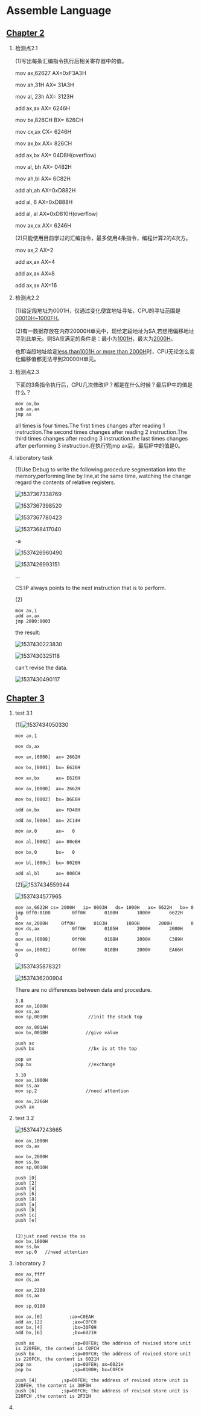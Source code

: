 # Assemble Language

## [Chapter 2]()

1. 检测点2.1

   (1)写出每条汇编指令执行后相关寄存器中的值。

   mov  ax,62627		AX=0xF3A3H

   mov  ah,31H			AX=    31A3H

   mov  al, 23h			AX=    3123H

   add   ax,ax			AX=    6246H

   mov  bx,826CH		BX=	   826CH

   mov  cx,ax			CX=    6246H

   mov  ax,bx			AX=    826CH

   add   ax,bx			AX=    04D8H(overflow)

   mov  al, bh			AX=	   0482H

   mov  ah,bl			AX=     6C82H

   add   ah,ah			AX=0xD882H

   add	  al, 6 			AX=0xD888H

   add   al, al   			AX=0xD810H(overflow)

   mov  ax,cx			AX=     6246H

   (2)只能使用目前学过的汇编指令，最多使用4条指令，编程计算2的4次方。

   mov ax,2			AX=2

   add ax,ax			AX=4

   add ax,ax			AX=8

   add ax,ax			AX=16

2. 检测点2.2

   (1)给定段地址为0001H，仅通过变化便宜地址寻址，CPU的寻址范围是<u>00010H~1000FH</u>。

   (2)有一数据存放在内存20000H单元中，现给定段地址为SA,若想用偏移地址寻到此单元。则SA应满足的条件是：最小为<u>1001H</u>，最大为<u>2000H</u>。

   也即当段地址给定<u>less than1001H or more than 2000H</u>时，CPU无论怎么变化偏移值都无法寻到20000H单元。

3. 检测点2.3

   下面的3条指令执行后，CPU几次修改IP？都是在什么时候？最后IP中的值是什么？

   ```assembly
   mov ax,bx
   sub ax,ax
   jmp ax
   ```

   all times is four times.The first times changes after reading 1 instruction.The second times changes after reading 2 instruction.The third times changes after reading 3 instruction.the last times changes after performing 3 instruction.在执行完jmp ax后。最后IP中的值是0。

4. laboratory task

   (1)Use Debug to write the following procedure segmentation into the memory,performing line by line,at the same time, watching the change regard the contents of relative registers.

   ![1537367338769](C:\Users\HuJie-pc\AppData\Roaming\Typora\typora-user-images\1537367338769.png)

   ![1537367398520](C:\Users\HuJie-pc\AppData\Roaming\Typora\typora-user-images\1537367398520.png)

   ![1537367780423](C:\Users\HuJie-pc\AppData\Roaming\Typora\typora-user-images\1537367780423.png)

   ![1537368417040](C:\Users\HuJie-pc\AppData\Roaming\Typora\typora-user-images\1537368417040.png)

    -a

   ![1537426960490](C:\Users\HuJie-pc\AppData\Roaming\Typora\typora-user-images\1537426960490.png)

   ![1537426993151](C:\Users\HuJie-pc\AppData\Roaming\Typora\typora-user-images\1537426993151.png)

   ...

   CS:IP always points to the next instruction that is to perform.

   (2)

   ```assembly
   mov ax,1
   add ax,ax
   jmp 2000:0003
   ```

   the result:

   ![1537430223830](C:\Users\HuJie-pc\AppData\Roaming\Typora\typora-user-images\1537430223830.png)

   ![1537430325118](C:\Users\HuJie-pc\AppData\Roaming\Typora\typora-user-images\1537430325118.png)

   can't revise the data.

   ![1537430490117](C:\Users\HuJie-pc\AppData\Roaming\Typora\typora-user-images\1537430490117.png)


## [Chapter 3]()





1. test 3.1

   (1)![1537434050330](C:\Users\HuJie-pc\AppData\Roaming\Typora\typora-user-images\1537434050330.png)

   ```assembly
   mov ax,1
   
   mov ds,ax
   
   mov ax,[0000]  ax= 2662H 
   
   mov bx,[0001]  bx= E626H 
   
   mov ax,bx      ax= E626H 
   
   mov ax,[0000]  ax= 2662H 
   
   mov bx,[0002]  bx= D6E6H 
   
   add ax,bx      ax= FD48H 
   
   add ax,[0004]  ax= 2C14H 
   
   mov ax,0       ax=   0   
   
   mov al,[0002]  ax= 00e6H 
   
   mov bx,0       bx=   0   
   
   mov bl,[000c]  bx= 0026H 
   
   add al,bl      ax= 000CH 
   ```

   (2)![1537434559944](C:\Users\HuJie-pc\AppData\Roaming\Typora\typora-user-images\1537434559944.png)

   ![1537434577965](C:\Users\HuJie-pc\AppData\Roaming\Typora\typora-user-images\1537434577965.png)

   ```assembly
   mov ax,6622H	cs= 2000H   ip= 0003H   ds= 1000H   ax= 6622H 	bx= 0
   jmp 0ff0:0100    	0ff0H		0100H  		1000H		6622H		0	
   mov ax,2000H		0ff0H		0103H		1000H		2000H		0
   mov ds,ax			0ff0H		0105H		2000H		2000H		0
   mov ax,[0008]		0ff0H		0108H		2000H		C389H		0
   mov ax,[0002]		0ff0H		010BH		2000H		EA66H		0
   ```

   ![1537435878321](C:\Users\HuJie-pc\AppData\Roaming\Typora\typora-user-images\1537435878321.png)

   ![1537436200904](C:\Users\HuJie-pc\AppData\Roaming\Typora\typora-user-images\1537436200904.png)

   There are no differences between data and procedure.

   ```assembly
   3.8
   mov ax,1000H
   mov ss,ax
   mov sp,0010H               //init the stack top
   
   mov ax,001AH
   mov bx,001BH              //give value
   
   push ax
   push bx				      //bx is at the top
   
   pop ax
   pop bx					  //exchange
   
   3.10
   mov ax,1000H
   mov ss,ax
   mov sp,2                  //need attention
   
   mov ax,2266H
   push ax
   ```

2. test 3.2

   ![1537447243665](C:\Users\HuJie-pc\AppData\Roaming\Typora\typora-user-images\1537447243665.png)

   ```assembly
   mov ax,1000H
   mov ds,ax
   
   mov bx,2000H
   mov ss,bx
   mov sp,0010H
   
   push [0]
   push [2]
   push [4]
   push [6]
   push [8]
   push [a]
   push [b]
   push [c]
   push [e]
   
   
   (2)just need revise the ss 
   mov bx,1000H
   mov ss,bx
   mov sp,0   //need attention
   ```

3. laboratory 2

   ```assembly
   mov ax,ffff
   mov ds,ax
   
   mov ax,2200
   mov ss,ax
   
   mov sp,0100
   
   mov ax,[0]          ;ax=C0EAH
   add ax,[2]			;ax=C0FCH
   mov bx,[4]			;bx=30F0H
   add bx,[6]			;bx=6021H
   
   push ax				;sp=00FEH; the address of revised store unit is 220FEH, the content is C0FCH 
   push bx				;sp=00FCH; the address of revised store unit is 220FCH, the content is 6021H 
   pop ax				;sp=00FEH; ax=6021H
   pop bx				;sp=0100H; bx=C0FCH
   
   push [4]			;sp=00FEH; the address of revised store unit is 220FEH, the content is 30F0H 
   push [6]			;sp=00FCH; the address of revised store unit is 220FCH ,the content is 2F31H
   ```

4. 








